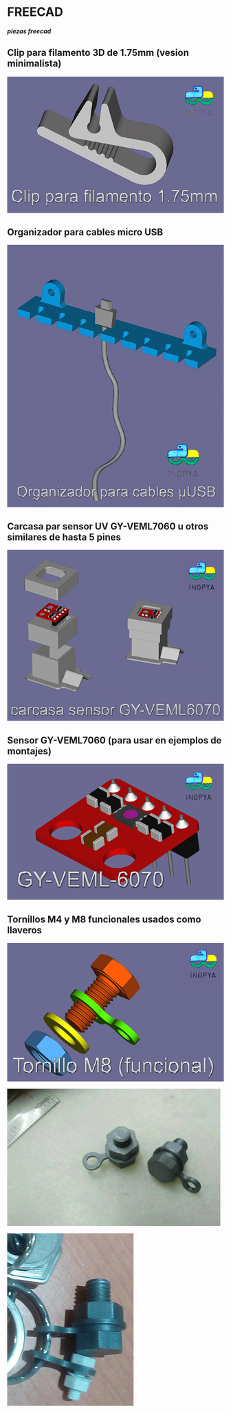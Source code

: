 # FREECAD
***piezas freecad*** 


## Clip para filamento 3D de 1.75mm (vesion minimalista)

![](./imagenes-mini/clip-mini.png)

## Organizador para cables micro USB

![](./imagenes-mini/org-cables-demo.png)

## Carcasa par sensor UV GY-VEML7060 u otros similares de hasta 5 pines

![](./imagenes-mini/carcasa-GY-VEML7060-mini.png)

## Sensor GY-VEML7060 (para usar en ejemplos de montajes)
![](./imagenes-mini/gy-veml6070-mini.png)

## Tornillos M4 y M8 funcionales usados como llaveros

![](./imagenes-mini/llavero-m8-mini.png)

![](./imagenes-mini/llavero-print.jpg)

![](./imagenes-mini/llavero-uso.jpg)

